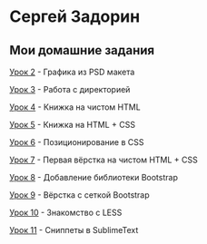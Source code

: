 # Сергей Задорин
## Мои домашние задания

[Урок 2](zadorinserj.github.io/lesson_2/) - Графика из PSD макета


[Урок 3](zadorinserj.github.io/lesson_3/) - Работа с директорией


[Урок 4](zadorinserj.github.io/lesson_4/) - Книжка на чистом HTML


[Урок 5](zadorinserj.github.io/lesson_5/) - Книжка на HTML + CSS


[Урок 6](zadorinserj.github.io/lesson_6/) - Позиционирование в CSS


[Урок 7](zadorinserj.github.io/lesson_7/first_site/src/) - Первая вёрстка на чистом HTML + CSS


[Урок 8](zadorinserj.github.io/lesson_8/) - Добавление библиотеки Bootstrap


[Урок 9](zadorinserj.github.io/lesson_9/first_site/src/) - Вёрстка с сеткой Bootstrap


[Урок 10](zadorinserj.github.io/lesson_10/) - Знакомство с LESS


[Урок 11](zadorinserj.github.io/lesson_11/) - Сниппеты в SublimeText



